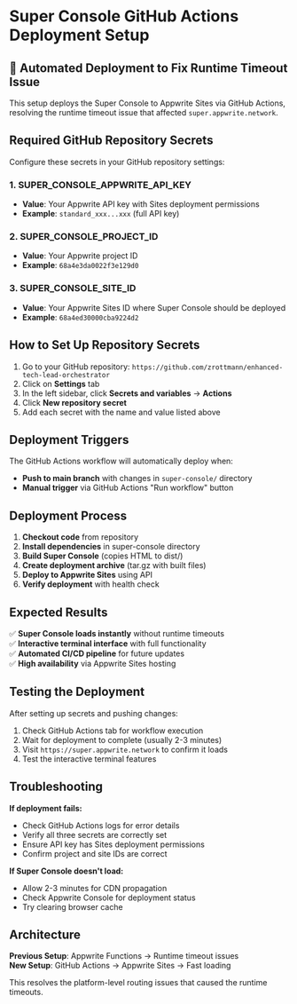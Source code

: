 # Super Console GitHub Actions Deployment Setup

## 🚀 Automated Deployment to Fix Runtime Timeout Issue

This setup deploys the Super Console to Appwrite Sites via GitHub Actions, resolving the runtime timeout issue that affected `super.appwrite.network`.

## Required GitHub Repository Secrets

Configure these secrets in your GitHub repository settings:

### 1. SUPER_CONSOLE_APPWRITE_API_KEY
- **Value**: Your Appwrite API key with Sites deployment permissions
- **Example**: `standard_xxx...xxx` (full API key)

### 2. SUPER_CONSOLE_PROJECT_ID  
- **Value**: Your Appwrite project ID
- **Example**: `68a4e3da0022f3e129d0`

### 3. SUPER_CONSOLE_SITE_ID
- **Value**: Your Appwrite Sites ID where Super Console should be deployed
- **Example**: `68a4ed30000cba9224d2`

## How to Set Up Repository Secrets

1. Go to your GitHub repository: `https://github.com/zrottmann/enhanced-tech-lead-orchestrator`
2. Click on **Settings** tab
3. In the left sidebar, click **Secrets and variables** → **Actions**
4. Click **New repository secret**
5. Add each secret with the name and value listed above

## Deployment Triggers

The GitHub Actions workflow will automatically deploy when:

- **Push to main branch** with changes in `super-console/` directory
- **Manual trigger** via GitHub Actions "Run workflow" button

## Deployment Process

1. **Checkout code** from repository
2. **Install dependencies** in super-console directory  
3. **Build Super Console** (copies HTML to dist/)
4. **Create deployment archive** (tar.gz with built files)
5. **Deploy to Appwrite Sites** using API
6. **Verify deployment** with health check

## Expected Results

✅ **Super Console loads instantly** without runtime timeouts  
✅ **Interactive terminal interface** with full functionality  
✅ **Automated CI/CD pipeline** for future updates  
✅ **High availability** via Appwrite Sites hosting

## Testing the Deployment

After setting up secrets and pushing changes:

1. Check GitHub Actions tab for workflow execution
2. Wait for deployment to complete (usually 2-3 minutes)
3. Visit `https://super.appwrite.network` to confirm it loads
4. Test the interactive terminal features

## Troubleshooting

**If deployment fails:**
- Check GitHub Actions logs for error details
- Verify all three secrets are correctly set
- Ensure API key has Sites deployment permissions
- Confirm project and site IDs are correct

**If Super Console doesn't load:**
- Allow 2-3 minutes for CDN propagation
- Check Appwrite Console for deployment status
- Try clearing browser cache

## Architecture

**Previous Setup**: Appwrite Functions → Runtime timeout issues  
**New Setup**: GitHub Actions → Appwrite Sites → Fast loading

This resolves the platform-level routing issues that caused the runtime timeouts.